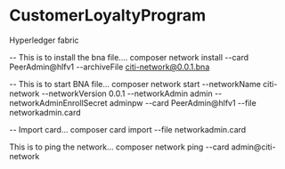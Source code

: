 # CustomerLoyaltyProgram
Hyperledger fabric 

-- This is to install the bna file.... 
composer network install --card PeerAdmin@hlfv1 --archiveFile citi-network@0.0.1.bna

-- This is to start BNA file...
composer network start --networkName citi-network --networkVersion 0.0.1 --networkAdmin admin --networkAdminEnrollSecret adminpw --card PeerAdmin@hlfv1 --file networkadmin.card

-- Import card...
composer card import --file networkadmin.card

This is to ping the network... 
composer network ping --card admin@citi-network
